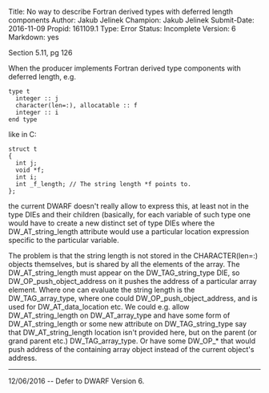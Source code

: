 Title:       No way to describe Fortran derived types with deferred length components
Author:      Jakub Jelinek
Champion:    Jakub Jelinek
Submit-Date: 2016-11-09
Propid:      161109.1
Type:        Error
Status:      Incomplete
Version:     6
Markdown:    yes

Section 5.11, pg 126

When the producer implements Fortran derived type components with deferred length, e.g.

    type t
      integer :: j
      character(len=:), allocatable :: f
      integer :: i
    end type

like in C:

    struct t
    {
      int j;
      void *f;
      int i;
      int _f_length; // The string length *f points to.
    };

the current DWARF doesn't really allow to express this, at least not in the type
DIEs and their children (basically, for each variable of such type one would have
to create a new distinct set of type DIEs where the DW_AT_string_length attribute 
would use a particular location expression specific to the particular variable.

The problem is that the string length is not stored in the CHARACTER(len=:) 
objects themselves, but is shared by all the elements of the array.  The 
DW_AT_string_length must appear on the DW_TAG_string_type DIE, so 
DW_OP_push_object_address on it pushes the address of a particular array 
element.  Where one can evaluate the string length is the DW_TAG_array_type, 
where one could DW_OP_push_object_address, and is used for DW_AT_data_location 
etc.  We could e.g. allow DW_AT_string_length on DW_AT_array_type and have some
form of DW_AT_string_length or some new attribute on DW_TAG_string_type say that 
DW_AT_string_length location isn't provided here, but on the parent (or grand 
parent etc.) DW_TAG_array_type.  Or have some DW_OP_* that would push address 
of the containing array object instead of the current object's address.

---

12/06/2016 -- Defer to DWARF Version 6.

